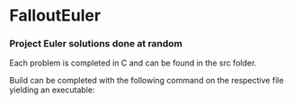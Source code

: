 # FalloutEuler
### Project Euler solutions done at random

Each problem is completed in C and can be found in the src folder.

Build can be completed with the following command on the respective file yielding an executable:
```
```
